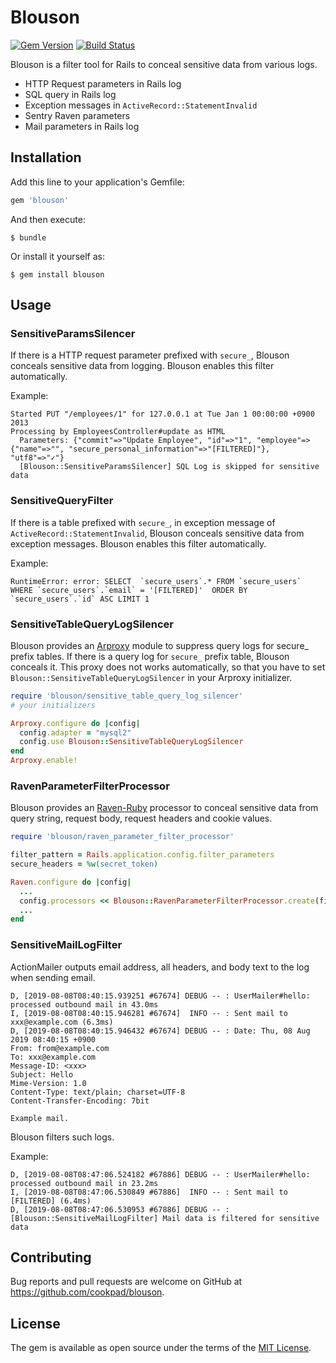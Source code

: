 # Blouson
[![Gem Version](https://badge.fury.io/rb/blouson.svg)](https://badge.fury.io/rb/blouson)
[![Build Status](https://travis-ci.org/cookpad/blouson.svg?branch=master)](https://travis-ci.org/cookpad/blouson)

Blouson is a filter tool for Rails to conceal sensitive data from various logs.

- HTTP Request parameters in Rails log
- SQL query in Rails log
- Exception messages in `ActiveRecord::StatementInvalid`
- Sentry Raven parameters
- Mail parameters in Rails log

## Installation

Add this line to your application's Gemfile:

```ruby
gem 'blouson'
```

And then execute:

    $ bundle

Or install it yourself as:

    $ gem install blouson

## Usage

### SensitiveParamsSilencer
If there is a HTTP request parameter prefixed with ```secure_```, Blouson conceals sensitive data from logging.
Blouson enables this filter automatically.

Example:
```
Started PUT "/employees/1" for 127.0.0.1 at Tue Jan 1 00:00:00 +0900 2013
Processing by EmployeesController#update as HTML
  Parameters: {"commit"=>"Update Employee", "id"=>"1", "employee"=>{"name"=>"", "secure_personal_information"=>"[FILTERED]"}, "utf8"=>"✓"}
  [Blouson::SensitiveParamsSilencer] SQL Log is skipped for sensitive data
```

### SensitiveQueryFilter
If there is a table prefixed with `secure_`, in exception message of `ActiveRecord::StatementInvalid`, Blouson conceals sensitive data from exception messages.
Blouson enables this filter automatically.

Example:

```
RuntimeError: error: SELECT  `secure_users`.* FROM `secure_users` WHERE `secure_users`.`email` = '[FILTERED]'  ORDER BY `secure_users`.`id` ASC LIMIT 1
```

### SensitiveTableQueryLogSilencer
Blouson provides an [Arproxy](https://github.com/cookpad/arproxy) module to suppress query logs for secure_ prefix tables. If there is a query log for `secure_` prefix table, Blouson conceals it.
This proxy does not works automatically, so that you have to set `Blouson::SensitiveTableQueryLogSilencer` in your Arproxy initializer.

```ruby
require 'blouson/sensitive_table_query_log_silencer'
# your initializers

Arproxy.configure do |config|
  config.adapter = "mysql2"
  config.use Blouson::SensitiveTableQueryLogSilencer
end
Arproxy.enable!
```

### RavenParameterFilterProcessor
Blouson provides an [Raven-Ruby](https://github.com/getsentry/raven-ruby) processor to conceal sensitive data from query string, request body, request headers and cookie values.

```ruby
require 'blouson/raven_parameter_filter_processor'

filter_pattern = Rails.application.config.filter_parameters
secure_headers = %w(secret_token)

Raven.configure do |config|
  ...
  config.processors << Blouson::RavenParameterFilterProcessor.create(filter_pattern, secure_headers)
  ...
end
```

### SensitiveMailLogFilter
ActionMailer outputs email address, all headers, and body text to the log when sending email.

```
D, [2019-08-08T08:40:15.939251 #67674] DEBUG -- : UserMailer#hello: processed outbound mail in 43.0ms
I, [2019-08-08T08:40:15.946281 #67674]  INFO -- : Sent mail to xxx@example.com (6.3ms)
D, [2019-08-08T08:40:15.946432 #67674] DEBUG -- : Date: Thu, 08 Aug 2019 08:40:15 +0900
From: from@example.com
To: xxx@example.com
Message-ID: <xxx>
Subject: Hello
Mime-Version: 1.0
Content-Type: text/plain; charset=UTF-8
Content-Transfer-Encoding: 7bit

Example mail.
```

Blouson filters such logs.

Example:

```
D, [2019-08-08T08:47:06.524182 #67886] DEBUG -- : UserMailer#hello: processed outbound mail in 23.2ms
I, [2019-08-08T08:47:06.530849 #67886]  INFO -- : Sent mail to [FILTERED] (6.4ms)
D, [2019-08-08T08:47:06.530953 #67886] DEBUG -- : [Blouson::SensitiveMailLogFilter] Mail data is filtered for sensitive data
```

## Contributing

Bug reports and pull requests are welcome on GitHub at https://github.com/cookpad/blouson.


## License

The gem is available as open source under the terms of the [MIT License](http://opensource.org/licenses/MIT).
